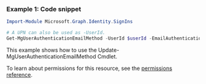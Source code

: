 ### Example 1: Code snippet

```powershellImport-Module Microsoft.Graph.Identity.SignIns

# A UPN can also be used as -UserId.
Get-MgUserAuthenticationEmailMethod -UserId $userId -EmailAuthenticationMethodId $emailAuthenticationMethodId
```
This example shows how to use the Update-MgUserAuthenticationEmailMethod Cmdlet.
To learn about permissions for this resource, see the [permissions reference](/graph/permissions-reference).

